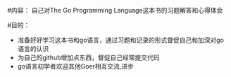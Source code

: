 #内容：
自己对The Go Programming Language这本书的习题解答和心得体会

#目的：
- 准备好好学习这本书和go语言，通过习题和记录的形式督促自己和加深对go语言的认识
- 为自己的github增加点东西，督促自己经常提交代码
- go语言初学者欢迎其他Goer相互交流,进步
